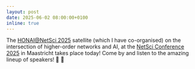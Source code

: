 ```yaml
---
layout: post
date: 2025-06-02 08:00:00+0100
inline: true
---
```


The [HONAI@NetSci 2025](https://hons-web.github.io/online/) satellite (which I have co-organised) on the intersection of higher-order networks and AI, at the [NetSci Conference 2025](https://netsci2025.github.io) in Maastricht takes place today! Come by and listen to the amazing lineup of speakers! :tada: :honey_pot: